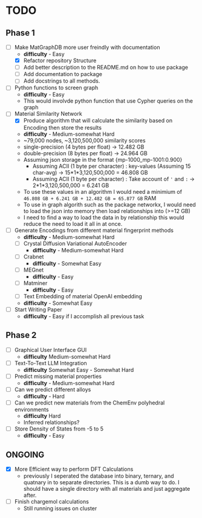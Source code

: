 # TODO


## Phase 1
- [ ] Make MatGraphDB more user freindly with documentation
    - **difficulty** - Easy 
    - [x] Refactor repository Structure
    - [ ] Add better description to the README.md on how to use package
    - [ ] Add documentation to package
    - [ ] Add docstrings to all methods.
- [ ] Python functions to screen graph 
    - **difficulty** - Easy 
    - This would involvde python function that use Cypher queries on the graph
- [ ] Material Similarity Network
    - [x] Produce algorithm that will calculate the similarity based on Encoding then store the results
    - **difficulty** - Medium-somewhat Hard
    - ~79,000 nodes, ~3,120,500,000 similarity scores
    - single-precision (4 bytes per float) -> 12.482 GB
    - double-precision (8 bytes per float) -> 24.964 GB
    - Assuming json storage in the format {mp-1000_mp-1001:0.900}
        - Assuming ACII (1 byte per character) : key-values (Assuming 15 char-avg) -> 15\*1\*3,120,500,000 = 46.808 GB
        - Assuming ACII (1 byte per character) : Take account of `'` and `:` -> 2\*1\*3,120,500,000 = 6.241 GB
    - To use these values in an algorithm I would need a minimium of `46.808 GB + 6.241 GB + 12.482 GB = 65.877 GB` RAM 
    - To use in graph algorith such as the package networkx, I would need to load the json into memory then load relationships into  (>=12 GB)
    - I need to find a way to load the data in by relationship this would reduce the need to load it all in at once.
- [ ] Generate Encodings from different material fingerprint methods
    - **difficulty** - Medium-somewhat Hard
    - [ ] Crystal Diffusion Variational AutoEncoder
        - **difficulty** - Medium-somewhat Hard
    - [ ] Crabnet
        - **difficulty** - Somewhat Easy
    - [ ] MEGnet
        - **difficulty** - Easy
    - [ ] Matminer
        - **difficulty** - Easy
    - [ ] Text Embedding of material OpenAI embedding 
    - **difficulty** - Somewhat Easy
- [ ] Start Writing Paper
    - **difficulty** - Easy if I accomplish all previous task

## Phase 2
- [ ] Graphical User Interface GUI
    - **difficulty** Medium-somewhat Hard
- [ ] Text-To-Text LLM Integration
    - **difficulty** Somewhat Easy - Somewhat Hard
- [ ] Predict missing material properties
    - **difficulty** - Medium-somewhat Hard
- [ ] Can we predict different alloys
    - **difficulty** - Hard
- [ ] Can we predict new materials from the ChemEnv polyhedral environments
    - **difficulty**  Hard
    - Inferred relationships?
- [ ] Store Density of States from -5 to 5
    - **difficulty** - Easy

## ONGOING 
- [x] More Efficient way to perform DFT Calculations
    - previously I seperated the database into binary, ternary, and quatnary in to separate directories. This is a dumb way to do. I should have a single directory with all materials and just aggregate after.
- [ ] Finish chargemol calculations
    - Still running issues on cluster